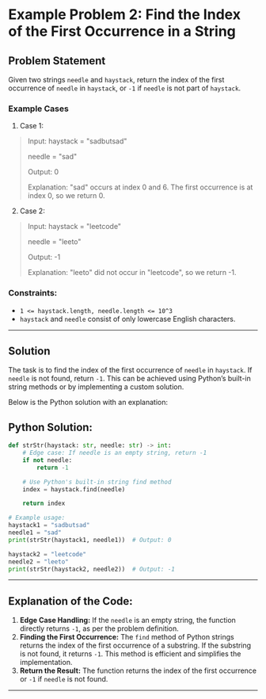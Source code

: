 # Example Problem 2: Find the Index of the First Occurrence in a String

## Problem Statement
Given two strings `needle` and `haystack`, return the index of the first occurrence of `needle` in `haystack`, or `-1` if `needle` is not part of `haystack`.

### Example Cases

1. Case 1:
>Input:
>haystack = "sadbutsad"
>
>needle = "sad"
>
>Output:
>0
>
>Explanation: "sad" occurs at index 0 and 6. The first occurrence is at index 0, so we return 0.

2. Case 2:
>Input:
>haystack = "leetcode"
>
>needle = "leeto"
>
>Output:
>-1
>
>Explanation: "leeto" did not occur in "leetcode", so we return -1.

### Constraints:
- `1 <= haystack.length, needle.length <= 10^3`
- `haystack` and `needle` consist of only lowercase English characters.

---

## Solution
The task is to find the index of the first occurrence of `needle` in `haystack`. If `needle` is not found, return `-1`. This can be achieved using Python’s built-in string methods or by implementing a custom solution.

Below is the Python solution with an explanation:

## Python Solution:
```python
def strStr(haystack: str, needle: str) -> int:
    # Edge case: If needle is an empty string, return -1
    if not needle:
        return -1

    # Use Python's built-in string find method
    index = haystack.find(needle)

    return index

# Example usage:
haystack1 = "sadbutsad"
needle1 = "sad"
print(strStr(haystack1, needle1))  # Output: 0

haystack2 = "leetcode"
needle2 = "leeto"
print(strStr(haystack2, needle2))  # Output: -1
```

---

## Explanation of the Code:
1. **Edge Case Handling:** If the `needle` is an empty string, the function directly returns `-1`, as per the problem definition.
2. **Finding the First Occurrence:** The `find` method of Python strings returns the index of the first occurrence of a substring. If the substring is not found, it returns `-1`. This method is efficient and simplifies the implementation.
3. **Return the Result:** The function returns the index of the first occurrence or `-1` if `needle` is not found.

---
